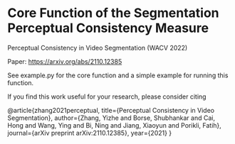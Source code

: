 # Core Function of the Segmentation Perceptual Consistency Measure
Perceptual Consistency in Video Segmentation (WACV 2022)

Paper: https://arxiv.org/abs/2110.12385

See example.py for the core function and a simple example for running this function.

If you find this work useful for your research, please consider citing

@article{zhang2021perceptual,
  title={Perceptual Consistency in Video Segmentation},
  author={Zhang, Yizhe and Borse, Shubhankar and Cai, Hong and Wang, Ying and Bi, Ning and Jiang, Xiaoyun and Porikli, Fatih},
  journal={arXiv preprint arXiv:2110.12385},
  year={2021}
}
